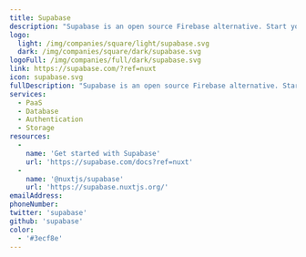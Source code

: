 ```yaml
---
title: Supabase
description: "Supabase is an open source Firebase alternative. Start your project with a Postgres Database, Authentication, instant APIs, Realtime subscriptions and Storage."
logo: 
  light: /img/companies/square/light/supabase.svg
  dark: /img/companies/square/dark/supabase.svg
logoFull: /img/companies/full/dark/supabase.svg
link: https://supabase.com/?ref=nuxt
icon: supabase.svg
fullDescription: "Supabase is an open source Firebase alternative. Start your project with a Postgres Database, Authentication, instant APIs, Realtime subscriptions and Storage."
services:
  - PaaS
  - Database
  - Authentication
  - Storage
resources:
  -
    name: 'Get started with Supabase'
    url: 'https://supabase.com/docs?ref=nuxt'
  -
    name: '@nuxtjs/supabase'
    url: 'https://supabase.nuxtjs.org/'
emailAddress:
phoneNumber:
twitter: 'supabase'
github: 'supabase'
color:
  - '#3ecf8e'
---
```

